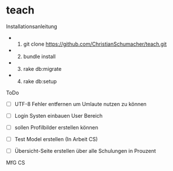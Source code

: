 teach
=====
Installationsanleitung



- 1.	git clone  https://github.com/ChristianSchumacher/teach.git
- 2.	bundle install
- 3.  rake db:migrate
- 4.	rake db:setup



ToDo
- [ ] UTF-8 Fehler entfernen um Umlaute nutzen zu können
- [ ] Login Systen einbauen User Bereich 
- [ ] sollen Profilbilder erstellen können
- [ ] Test Model erstellen (In Arbeit CS)
- [ ] Übersicht-Seite erstellen über alle Schulungen in Prouzent


MfG
CS
